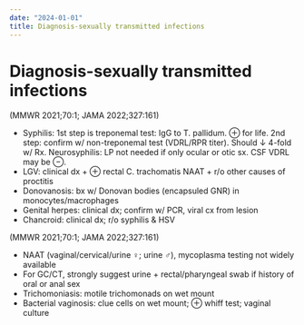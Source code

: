 ```yaml
---
date: "2024-01-01"
title: Diagnosis-sexually transmitted infections
---
```


# Diagnosis-sexually transmitted infections

(MMWR 2021;70:1; JAMA 2022;327:161)
* Syphilis: 1st step is treponemal test: IgG to T. pallidum. ⊕ for life.
2nd step: confirm w/ non-treponemal test (VDRL/RPR titer). Should ↓ 4-fold w/ Rx.
Neurosyphilis: LP not needed if only ocular or otic sx. CSF VDRL may be ⊖.
* LGV: clinical dx + ⊕ rectal C. trachomatis NAAT + r/o other causes of proctitis
* Donovanosis: bx w/ Donovan bodies (encapsuled GNR) in monocytes/macrophages
* Genital herpes: clinical dx; confirm w/ PCR, viral cx from lesion
* Chancroid: clinical dx; r/o syphilis & HSV

 (MMWR 2021;70:1; JAMA 2022;327:161)
 
* NAAT (vaginal/cervical/urine ♀; urine ♂), mycoplasma testing not widely available
* For GC/CT, strongly suggest urine + rectal/pharyngeal swab if history of oral or anal sex
* Trichomoniasis: motile trichomonads on wet mount
* Bacterial vaginosis: clue cells on wet mount; ⊕ whiff test; vaginal culture
